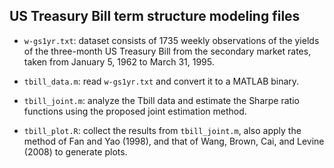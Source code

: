 ## US Treasury Bill term structure modeling files

* `w-gs1yr.txt`: dataset consists of 1735 weekly observations of the yields of the three-month US Treasury Bill from the secondary market rates, taken from January 5, 1962 to March 31, 1995.

* `tbill_data.m`: read `w-gs1yr.txt` and convert it to a MATLAB binary.

* `tbill_joint.m`: analyze the Tbill data and estimate the Sharpe ratio functions using the proposed joint estimation method.

* `tbill_plot.R`: collect the results from `tbill_joint.m`, also apply the method of Fan and Yao (1998), and that of Wang, Brown, Cai, and Levine (2008) to generate plots.

